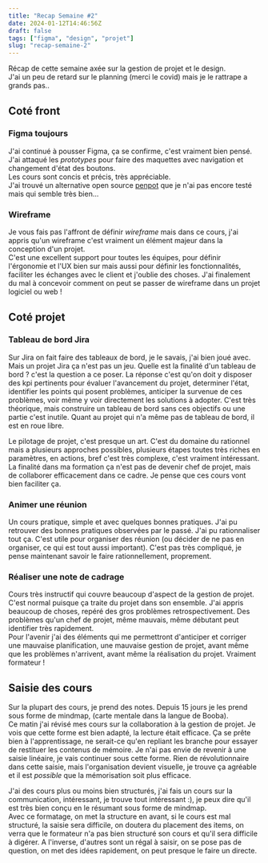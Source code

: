 ```yaml
---
title: "Recap Semaine #2"
date: 2024-01-12T14:46:56Z
draft: false
tags: ["figma", "design", "projet"]
slug: "recap-semaine-2"
---
```


Récap de cette semaine axée sur la gestion de projet et le design.  
J'ai un peu de retard sur le planning (merci le covid) mais je le rattrape a grands pas..

<!--more-->

## Coté front

### Figma toujours

J'ai continué à pousser Figma, ça se confirme, c'est vraiment bien pensé.  
J'ai attaqué les _prototypes_ pour faire des maquettes avec navigation et changement d'état des boutons.  
Les cours sont concis et précis, très appréciable.  
J'ai trouvé un alternative open source [penpot](https://penpot.app/) que je n'ai pas encore testé mais qui semble très bien...

### Wireframe

Je vous fais pas l'affront de définir _wireframe_ mais dans ce cours, j'ai appris qu'un wireframe c'est vraiment un élément majeur dans la conception d'un projet.  
C'est une excellent support pour toutes les équipes, pour définir l'érgonomie et l'UX bien sur mais aussi pour définir les fonctionnalités, faciliter les échanges avec le client et j'oublie des choses.
J'ai finalement du mal à concevoir comment on peut se passer de wireframe dans un projet logiciel ou web !

## Coté projet

### Tableau de bord Jira

Sur Jira on fait faire des tableaux de bord, je le savais, j'ai bien joué avec. Mais un projet Jira ça n'est pas un jeu. Quelle est la finalité d'un tableau de bord ? c'est la question a ce poser. La réponse c'est qu'on doit y disposer des kpi pertinents pour évaluer l'avancement du projet, determiner l'état, identifier les points qui posent problèmes, anticiper la survenue de ces problèmes, voir même y voir directement les solutions à adopter. C'est très théorique, mais construire un tableau de bord sans ces objectifs ou une partie c'est inutile. Quant au projet qui n'a même pas de tableau de bord, il est en roue libre.

Le pilotage de projet, c'est presque un art. C'est du domaine du rationnel mais a plusieurs approches possibles, plusieurs étapes toutes très riches en paramètres, en actions, bref c'est très complexe, c'est vraiment intéressant.  La finalité dans ma formation ça n'est pas de devenir chef de projet, mais de collaborer efficacement dans ce cadre. Je pense que ces cours vont bien faciliter ça.  

### Animer une réunion

Un cours pratique, simple et avec quelques bonnes pratiques. J'ai pu retrouver des bonnes pratiques observées par le passé. J'ai pu rationnaliser tout ça. C'est utile pour organiser des réunion (ou décider de ne pas en organiser, ce qui est tout aussi important). C'est pas très compliqué, je pense maintenant savoir le faire rationnellement, proprement.

### Réaliser une note de cadrage

Cours très instructif qui couvre beaucoup d'aspect de la gestion de projet. C'est normal puisque ça traite du projet dans son ensemble. J'ai appris beaucoup de choses, repéré des gros problèmes retrospectivement. Des problèmes qu'un chef de projet, même mauvais, même débutant peut identifier très rapidement.  
Pour l'avenir j'ai des éléments qui me permettront d'anticiper et corriger une mauvaise planification, une mauvaise gestion de projet, avant même que les problèmes n'arrivent, avant même la réalisation du projet. Vraiment formateur !

## Saisie des cours

Sur la plupart des cours, je prend des notes. Depuis 15 jours je les prend sous forme de mindmap, (carte mentale dans la langue de Booba).  
Ce matin j'ai révisé mes cours sur la collaboration à la gestion de projet. Je vois que cette forme est bien adapté, la lecture était efficace. Ça se prête bien à l'apprentissage, ne serait-ce qu'en repliant les branche pour essayer de restituer les contenus de mémoire. Je n'ai pas envie de revenir à une saisie linéaire, je vais continuer sous cette forme. Rien de révolutionnaire dans cette saisie, mais l'organisation devient visuelle, je trouve ça agréable et il est *possible* que la mémorisation soit plus efficace.

J'ai des cours plus ou moins bien structurés, j'ai fais un cours sur la communication, intéressant, je trouve tout intéressant :), je peux dire qu'il est très bien conçu en le résumant sous forme de mindmap.  
Avec ce formatage, on met la structure en avant, si le cours est mal structuré, la saisie sera difficile, on doutera du placement des items, on verra que le formateur n'a pas bien structuré son cours et qu'il sera difficile à digérer.  A l'inverse, d'autres sont un régal à saisir, on se pose pas de question, on met des idées rapidement, on peut presque le faire un directe.


